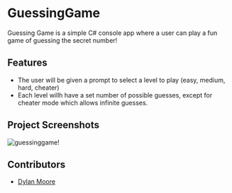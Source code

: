 # GuessingGame
Guessing Game is a simple C# console app where a user can play a fun game of guessing the secret number!

## Features
- The user will be given a prompt to select a level to play (easy, medium, hard, cheater)
- Each level willh have a set number of possible guesses, except for cheater mode which allows infinite guesses.
  
## Project Screenshots
![guessinggame!](https://github.com/dylankmoore/GuessingGame/assets/134669892/46f34333-51c3-401d-bfa1-cd79181a87dd)

## Contributors
- [Dylan Moore](https://www.github.com/dylankmoore)
